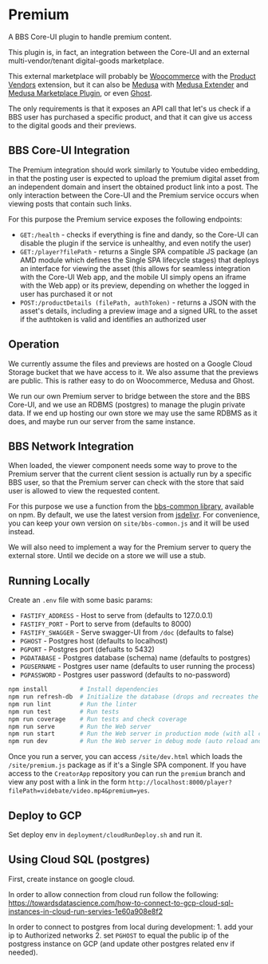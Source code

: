 # Premium

A BBS Core-UI plugin to handle premium content.

This plugin is, in fact, an integration between the Core-UI and an external multi-vendor/tenant digital-goods marketplace.

This external marketplace will probably be [Woocommerce](https://woocommerce.com/) with the [Product Vendors](https://woocommerce.com/es-es/products/product-vendors/) extension, but it can also be [Medusa](https://github.com/medusajs/medusa) with [Medusa Extender](https://github.com/adrien2p/medusa-extender) and [Medusa Marketplace Plugin](https://github.com/shahednasser/medusa-marketplace), or even [Ghost](https://ghost.org/).

The only requirements is that it exposes an API call that let's us check if a BBS user has purchased a specific product, and that it can give us access to the digital goods and their previews.

## BBS Core-UI Integration

The Premium integration should work similarly to Youtube video embedding, in that the posting user is expected to upload the premium digital asset from an independent domain and insert the obtained product link into a post. The only interaction between the Core-UI and the Premium service occurs when viewing posts that contain such links.

For this purpose the Premium service exposes the following endpoints:
* `GET:/health` - checks if everything is fine and dandy, so the Core-UI can disable the plugin if the service is unhealthy, and even notify the user)
* `GET:/player?filePath` - returns a Single SPA compatible JS package (an AMD module which defines the Single SPA lifecycle stages) that deploys an interface for viewing the asset (this allows for seamless integration with the Core-UI Web app, and the mobile UI simply opens an iframe with the Web app) or its preview, depending on whether the logged in user has purchased it or not
* `POST:/productDetails (filePath, authToken)` - returns a JSON with the asset's details, including a preview image and a signed URL to the asset if the authtoken is valid and identifies an authorized user

## Operation

We currently assume the files and previews are hosted on a Google Cloud Storage bucket that we have access to it. We also assume that the previews are public. This is rather easy to do on Woocommerce, Medusa and Ghost.

We run our own Premium server to bridge between the store and the BBS Core-UI, and we use an RDBMS (postgres) to manage the plugin private data. If we end up hosting our own store we may use the same RDBMS as it does, and maybe run our server from the same instance.

## BBS Network Integration

When loaded, the viewer component needs some way to prove to the Premium server that the current client session is actually run by a specific BBS user, so that the Premium server can check with the store that said user is allowed to view the requested content.

For this purpose we use a function from the [bbs-common library](https://github.com/deweb-io/bbs-common/), available on npm. By default, we use the latest version from [jsdelivr](https://cdn.jsdelivr.net/npm/@dewebio/bbs-common@1.0.7/index.min.js). For convenience, you can keep your own version on `site/bbs-common.js` and it will be used instead.

We will also need to implement a way for the Premium server to query the external store. Until we decide on a store we will use a stub.

## Running Locally

Create an `.env` file with some basic params:

* `FASTIFY_ADDRESS`  - Host to serve from (defaults to 127.0.0.1)
* `FASTIFY_PORT`     - Port to serve from (defaults to 8000)
* `FASTIFY_SWAGGER`  - Serve swagger-UI from `/doc` (defaults to false)
* `PGHOST`           - Postgres host (defaults to localhost)
* `PGPORT`           - Postgres port (defualts to 5432)
* `PGDATABASE`       - Postgres database (schema) name (defaults to postgres)
* `PGUSERNAME`       - Postgres user name (defaults to user running the process)
* `PGPASSWORD`       - Postgres user password (defaults to no-password)

```sh
npm install         # Install dependencies
npm run refresh-db  # Initialize the database (drops and recreates the table)
npm run lint        # Run the linter
npm run test        # Run tests
npm run coverage    # Run tests and check coverage
npm run serve       # Run the Web server
npm run start       # Run the Web server in production mode (with all checks)
npm run dev         # Run the Web server in debug mode (auto reload and swagger enabled)
```

Once you run a server, you can access `/site/dev.html` which loads the `/site/premium.js` package as if it's a Single SPA component. If you have access to the `CreatorApp` repository you can run the `premium` branch and view any post with a link in the form `http://localhost:8000/player?filePath=videbate/video.mp4&premium=yes`.

## Deploy to GCP
Set deploy env in `deployment/cloudRunDeploy.sh` and run it.

## Using Cloud SQL (postgres)
First, create instance on google cloud.

In order to allow connection from cloud run follow the following:
https://towardsdatascience.com/how-to-connect-to-gcp-cloud-sql-instances-in-cloud-run-servies-1e60a908e8f2

In order to connect to postgres from local during development:
    1. add your ip to Authorized networks
    2. set `PGHOST` to equal the public ip of the postgress instance on GCP (and update other postgres related env if needed).
